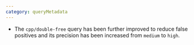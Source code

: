 ```yaml
---
category: queryMetadata
---
```

* The `cpp/double-free` query has been further improved to reduce false positives and its precision has been increased from `medium` to `high`.